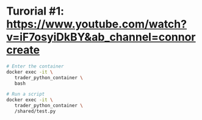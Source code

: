 # Turorial #1: https://www.youtube.com/watch?v=iF7osyiDkBY&ab_channel=connorcreate

```bash
# Enter the container
docker exec -it \
   trader_python_container \
   bash

# Run a script
docker exec -it \
   trader_python_container \
   /shared/test.py

```

```python

```